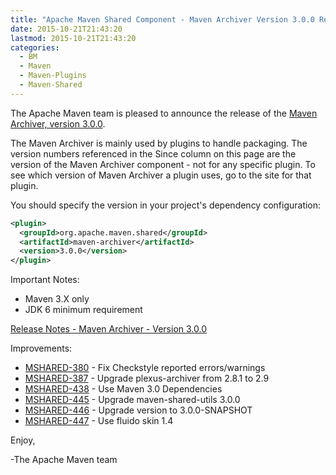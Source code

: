 ```yaml
---
title: "Apache Maven Shared Component - Maven Archiver Version 3.0.0 Released"
date: 2015-10-21T21:43:20
lastmod: 2015-10-21T21:43:20
categories:
  - BM
  - Maven
  - Maven-Plugins
  - Maven-Shared
---
```

The Apache Maven team is pleased to announce the release of the 
[Maven Archiver, version 3.0.0](http://maven.apache.org/shared/maven-archiver/).

The Maven Archiver is mainly used by plugins to handle packaging. The version
numbers referenced in the Since column on this page are the version of the
Maven Archiver component - not for any specific plugin. To see which version of
Maven Archiver a plugin uses, go to the site for that plugin.

You should specify the version in your project's dependency configuration:

```xml
<plugin>
  <groupId>org.apache.maven.shared</groupId>
  <artifactId>maven-archiver</artifactId>
  <version>3.0.0</version>
</plugin>
```

Important Notes:

 * Maven 3.X only
 * JDK 6 minimum requirement

<!-- more -->

[Release Notes - Maven Archiver - Version 3.0.0](https://issues.apache.org/jira/secure/ReleaseNote.jspa?projectId=12317922&version=12333673)

Improvements:

 * [MSHARED-380](https://issues.apache.org/jira/browse/MSHARED-380) - Fix Checkstyle reported errors/warnings
 * [MSHARED-387](https://issues.apache.org/jira/browse/MSHARED-387) - Upgrade plexus-archiver from 2.8.1 to 2.9
 * [MSHARED-438](https://issues.apache.org/jira/browse/MSHARED-438) - Use Maven 3.0 Dependencies
 * [MSHARED-445](https://issues.apache.org/jira/browse/MSHARED-445) - Upgrade maven-shared-utils 3.0.0
 * [MSHARED-446](https://issues.apache.org/jira/browse/MSHARED-446) - Upgrade version to 3.0.0-SNAPSHOT
 * [MSHARED-447](https://issues.apache.org/jira/browse/MSHARED-447) - Use fluido skin 1.4

Enjoy,

-The Apache Maven team

